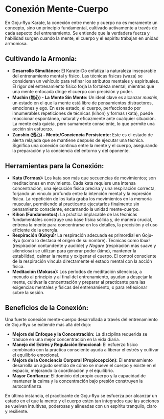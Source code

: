 # Conexión Mente-Cuerpo

En Goju-Ryu Karate, la conexión entre mente y cuerpo no es meramente un concepto, sino un principio fundamental, cultivado activamente a través de cada aspecto del entrenamiento. Se entiende que la verdadera fuerza y habilidad surgen cuando la mente, el cuerpo y el espíritu trabajan en unidad armoniosa.

## Cultivando la Armonía:

*   **Desarrollo Simultáneo:** El Karate-Do enfatiza la naturaleza inseparable del entrenamiento mental y físico. Las técnicas físicas (waza) se consideran un vehículo para refinar los atributos mentales y espirituales. El rigor del entrenamiento físico forja la fortaleza mental, mientras que una mente enfocada dirige el cuerpo con precisión y poder.
*   **Mushin (無心) - La Mente Sin Mente:** Un ideal clave es alcanzar *mushin*, un estado en el que la mente está libre de pensamientos distractores, emociones y ego. En este estado, el cuerpo, perfeccionado por innumerables repeticiones de técnicas (kihon) y formas (kata), puede reaccionar espontánea, natural y eficazmente ante cualquier situación. La mente está quieta, pero sumamente consciente, lo que permite una acción sin esfuerzo.
*   **Zanshin (残心) - Mente/Conciencia Persistente:** Este es el estado de alerta relajada que se mantiene después de ejecutar una técnica. Significa una conexión continua entre la mente y el cuerpo, asegurando la preparación y la conciencia del entorno y del oponente.

## Herramientas para la Conexión:

*   **Kata (Formas):** Los kata son más que secuencias de movimientos; son meditaciones en movimiento. Cada kata requiere una intensa concentración, una ejecución física precisa y una respiración correcta, forjando un vínculo profundo entre la intención mental y la expresión física. La repetición de los kata graba los movimientos en la memoria muscular, permitiendo al practicante ejecutarlos finalmente sin pensamiento consciente, encarnando la unidad mente-cuerpo.
*   **Kihon (Fundamentos):** La práctica implacable de las técnicas fundamentales construye una base física sólida y, de manera crucial, entrena la mente para concentrarse en los detalles, la precisión y el uso eficiente de la energía.
*   **Respiración (Kokyu):** La respiración adecuada es primordial en Goju-Ryu (como lo destaca el origen de su nombre). Técnicas como *Ibuki* (respiración contundente y audible) y *Nogare* (respiración más suave y silenciosa) se utilizan para generar poder (kime), mantener la estabilidad, calmar la mente y oxigenar el cuerpo. El control consciente de la respiración vincula directamente el estado mental con la acción física.
*   **Meditación (Mokuso):** Los períodos de meditación silenciosa, a menudo al principio y al final del entrenamiento, ayudan a despejar la mente, cultivar la concentración y preparar al practicante para las exigencias mentales y físicas del entrenamiento, o para reflexionar sobre la sesión.

## Beneficios de la Conexión:

Una fuerte conexión mente-cuerpo desarrollada a través del entrenamiento de Goju-Ryu se extiende más allá del dojo:

*   **Mejora del Enfoque y la Concentración:** La disciplina requerida se traduce en una mejor concentración en la vida diaria.
*   **Manejo del Estrés y Regulación Emocional:** El esfuerzo físico combinado con la práctica consciente ayuda a liberar el estrés y cultivar el equilibrio emocional.
*   **Mejora de la Conciencia Corporal (Propiocepción):** El entrenamiento desarrolla un agudo sentido de cómo se mueve el cuerpo y existe en el espacio, mejorando la coordinación y el equilibrio.
*   **Mayor Confianza:** El dominio del propio cuerpo y la capacidad de mantener la calma y la concentración bajo presión construyen la autoconfianza.

En última instancia, el practicante de Goju-Ryu se esfuerza por alcanzar un estado en el que la mente y el cuerpo estén tan integrados que las acciones se vuelvan intuitivas, poderosas y alineadas con un espíritu tranquilo, claro y resiliente. 